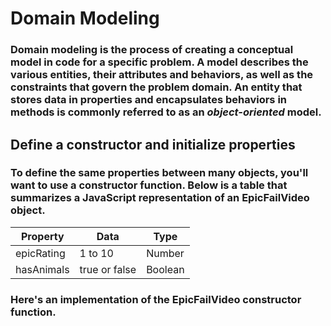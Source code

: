 # Domain Modeling
### Domain modeling is the process of creating a conceptual model in code for a specific problem. A model describes the various entities, their attributes and behaviors, as well as the constraints that govern the problem domain. An entity that stores data in properties and encapsulates behaviors in methods is commonly referred to as an *object-oriented* model.
## Define a constructor and initialize properties
### To define the same properties between many objects, you'll want to use a constructor function. Below is a table that summarizes a JavaScript representation of an EpicFailVideo object.
|Property|Data|Type|
|--------|----|-----|
|epicRating|1 to 10|Number|
|hasAnimals|true or false|Boolean|
### Here's an implementation of the EpicFailVideo constructor function.

